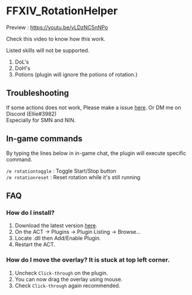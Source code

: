 # FFXIV_RotationHelper

Preview : https://youtu.be/vLDzNC5nNPo

Check this video to know how this work.

Listed skills will not be supported.
1. DoL's
2. DoH's
3. Potions (plugin will ignore the potions of rotation.)

## Troubleshooting
If some actions does not work, Please make a issue [here](https://github.com/Elysia-ff/FFXIV_RotationHelper/issues/new?assignees=&labels=&template=bug_report.md&title=). Or DM me on Discord (Ellie#3982)  
Especially for SMN and NIN.


## In-game commands
By typing the lines below in in-game chat, the plugin will execute specific command.  

`/e rotationtoggle` : Toggle Start/Stop button  
`/e rotationreset` : Reset rotation while it's still running  


## FAQ
### How do I install?  
1. Download the latest version [here](https://github.com/Elysia-ff/FFXIV_RotationHelper/releases/latest).  
2. On the ACT -> Plugins -> Plugin Listing -> Browse...  
3. Locate .dll then Add/Enable Plugin.  
4. Restart the ACT.

### How do I move the overlay? It is stuck at top left corner.  
1. Uncheck `Click-through` on the plugin.
2. You can now drag the overlay using mouse.
3. Check `Click-through` again recommended.
